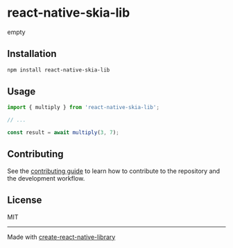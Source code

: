 # react-native-skia-lib

empty

## Installation

```sh
npm install react-native-skia-lib
```

## Usage

```js
import { multiply } from 'react-native-skia-lib';

// ...

const result = await multiply(3, 7);
```

## Contributing

See the [contributing guide](CONTRIBUTING.md) to learn how to contribute to the repository and the development workflow.

## License

MIT

---

Made with [create-react-native-library](https://github.com/callstack/react-native-builder-bob)
